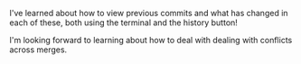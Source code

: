 I've learned about how to view previous commits and what has changed in each of these, both using the terminal and the history button!

I'm looking forward to learning about how to deal with dealing with conflicts across merges.